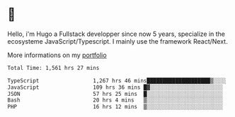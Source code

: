 # 👋 

Hello, i'm Hugo a Fullstack developper since now 5 years, specialize in the ecosysteme JavaScript/Typescript. I mainly use the framework React/Next.

More informations on my [portfolio](https://hcampos.fr)

<!--START_SECTION:waka-->

```txt
Total Time: 1,561 hrs 27 mins

TypeScript                 1,267 hrs 46 mins████████████████████▒░░░░   81.19 %
JavaScript                 109 hrs 36 mins █▓░░░░░░░░░░░░░░░░░░░░░░░   07.02 %
JSON                       57 hrs 25 mins  █░░░░░░░░░░░░░░░░░░░░░░░░   03.68 %
Bash                       20 hrs 4 mins   ▒░░░░░░░░░░░░░░░░░░░░░░░░   01.29 %
PHP                        16 hrs 12 mins  ▒░░░░░░░░░░░░░░░░░░░░░░░░   01.04 %
```

<!--END_SECTION:waka-->
